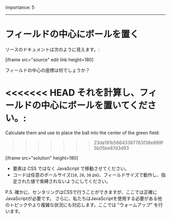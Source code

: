 importance: 5

---

# フィールドの中心にボールを置く

ソースのドキュメントは次のように見えます。:

[iframe src="source" edit link height=180]

フィールドの中心の座標は何でしょうか？

<<<<<<< HEAD
それを計算し、フィールドの中心にボールを置いてください。:
=======
Calculate them and use to place the ball into the center of the green field:
>>>>>>> 23da191b58643387783f38e999f5b05be87d3d93

[iframe src="solution" height=180]

- 要素は CSS ではなく JavaScript で移動させてください。
- コードは任意のボールサイズ(`10`, `20`, `30` px)、フィールドサイズで動作し、指定された値で束縛されないようにしてください。

P.S. 確かに、センタリングはCSSで行うことができますが、ここでは正確にJavaScriptが必要です。 さらに、私たちはJavaScriptを使用する必要がある他のトピックやより複雑な状況にも対応します。ここでは "ウォームアップ" を行います。
